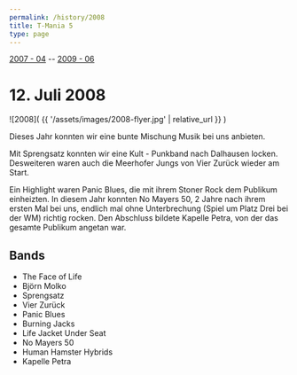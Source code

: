 ```yaml
---
permalink: /history/2008
title: T-Mania 5
type: page
---
```


[2007 - 04](/history/2007) -- [2009 - 06](/history/2009)

# 12. Juli 2008

![2008]( {{ '/assets/images/2008-flyer.jpg' | relative_url }} )

Dieses Jahr konnten wir eine bunte Mischung Musik bei uns anbieten.

Mit Sprengsatz konnten wir eine Kult - Punkband nach Dalhausen locken. Desweiteren waren auch die Meerhofer Jungs von Vier Zurück wieder am Start.

Ein Highlight waren Panic Blues, die mit ihrem Stoner Rock dem Publikum einheizten. In diesem Jahr konnten No Mayers 50, 2 Jahre nach ihrem ersten Mal bei uns, endlich mal ohne Unterbrechung (Spiel um Platz Drei bei der WM) richtig rocken. Den Abschluss bildete Kapelle Petra, von der das gesamte Publikum angetan war.


## Bands

- The Face of Life
- Björn Molko
- Sprengsatz
- Vier Zurück
- Panic Blues
- Burning Jacks
- Life Jacket Under Seat
- No Mayers 50
- Human Hamster Hybrids
- Kapelle Petra
